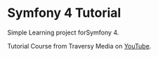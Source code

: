 # Symfony 4 Tutorial

Simple Learning project forSymfony 4.

Tutorial Course from Traversy Media on [YouTube](https://www.youtube.com/playlist?list=PLillGF-Rfqba-PQBBEf14-fi6LafvvDYS).

